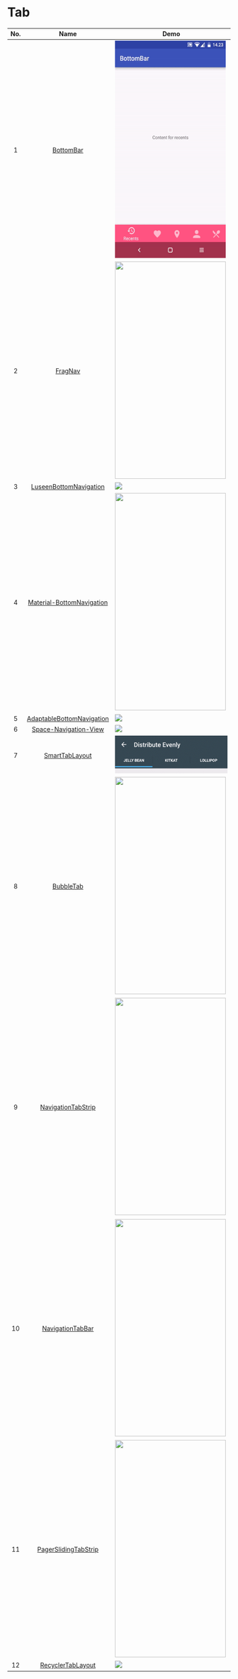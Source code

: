 Tab
======================
No. | Name | Demo
:---: | :---: | ---
1| [BottomBar](https://github.com/roughike/BottomBar) | <img src="https://raw.githubusercontent.com/roughike/BottomBar/master/graphics/shifting-demo.gif" width="250" height="490">
2| [FragNav](https://github.com/ncapdevi/FragNav) | <img src="https://raw.githubusercontent.com/ncapdevi/FragNav/master/FragNavDemo.gif" width="250" height="490">
3| [LuseenBottomNavigation](https://github.com/armcha/LuseenBottomNavigation) | ![](https://github.com/armcha/LuseenBottomNavigation/raw/master/ScreenShots/gifView2.gif)
4| [Material-BottomNavigation](https://github.com/sephiroth74/Material-BottomNavigation) | <img src="https://github.com/sephiroth74/Material-BottomNavigation/raw/master/art/video1.gif" width="250" height="490">
5| [AdaptableBottomNavigation](https://github.com/bufferapp/AdaptableBottomNavigation) | ![](https://github.com/bufferapp/AdaptableBottomNavigation/raw/master/art/demo.gif)
6| [Space-Navigation-View](https://github.com/armcha/Space-Navigation-View) | ![](https://github.com/armcha/Space-Navigation-View/raw/master/screens/mainGif.gif)
7| [SmartTabLayout](https://github.com/ogaclejapan/SmartTabLayout) | ![](https://raw.githubusercontent.com/ogaclejapan/SmartTabLayout/master/art/demo1.gif)
8| [BubbleTab](https://github.com/florent37/BubbleTab) | <img src="https://raw.githubusercontent.com/florent37/BubbleTab/master/media/video.gif" width="250" height="490">
9| [NavigationTabStrip](https://github.com/DevLight-Mobile-Agency/NavigationTabStrip) | <img src="https://camo.githubusercontent.com/7ead597346be3b6ae76d307ae7891d12b766f2ab/68747470733a2f2f64726976652e676f6f676c652e636f6d2f75633f6578706f72743d646f776e6c6f61642669643d304278504f5f55655337775363523346554e5452765331424a654545" width="250" height="490">
10| [NavigationTabBar](https://github.com/DevLight-Mobile-Agency/NavigationTabBar) | <img src="https://camo.githubusercontent.com/975bbf6ca1f9440cd347b0afd0693d4ae5cee1e2/68747470733a2f2f64726976652e676f6f676c652e636f6d2f75633f6578706f72743d646f776e6c6f61642669643d304278504f5f55655337775363565770336547563464454a544e324d" width="250" height="490">
11| [PagerSlidingTabStrip](https://github.com/jpardogo/PagerSlidingTabStrip) | <img src="https://raw.githubusercontent.com/jpardogo/PagerSlidingTabStrip/master/art/material_tabs.gif" width="250" height="490">
12| [RecyclerTabLayout](https://github.com/nshmura/RecyclerTabLayout) | ![](https://github.com/nshmura/RecyclerTabLayout/raw/master/art/years.gif)